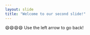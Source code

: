 ```yaml
---
layout: slide
title: "Welcome to our second slide!"
---
```

:smile::smile::smile::smile:
Use the left arrow to go back!
